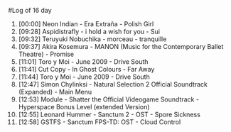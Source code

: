 #Log of 16 day

1. [00:00] Neon Indian - Era Extraña - Polish Girl
1. [09:28] Aspidistrafly - i hold a wish for you - Sui
1. [09:32] Teruyuki Nobuchika - morceau - tranquille
1. [09:37] Akira Kosemura - MANON (Music for the Contemporary Ballet Theatre) - Promise
1. [11:01] Toro y Moi - June 2009 - Drive South
1. [11:41] Cut Copy - In Ghost Colours - Far Away
1. [11:44] Toro y Moi - June 2009 - Drive South
1. [12:47] Simon Chylinksi - Natural Selection 2 Official Soundtrack (Expanded) - Main Menu
1. [12:53] Module - Shatter the Official Videogame Soundtrack - Hyperspace Bonus Level (extended Version)
1. [12:55] Leonard Hummer - Sanctum 2 - OST - Spore Sickness
1. [12:58] GSTFS - Sanctum FPS-TD: OST - Cloud Control
